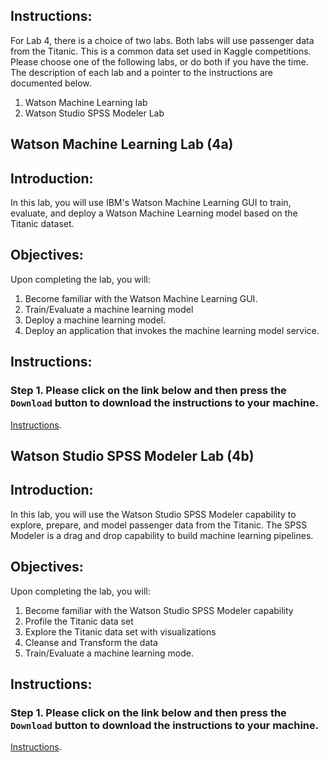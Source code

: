 ## Instructions:
For Lab 4, there is a choice of two labs. Both labs will use passenger data from the Titanic. This is a common data set
used in Kaggle competitions. Please choose one of the following labs, or do both if you have the time. The description of each lab and a pointer to the instructions are documented below. 

1. Watson Machine Learning lab  
2. Watson Studio SPSS Modeler Lab


## Watson Machine Learning Lab (4a)

## Introduction:

In this lab, you will use IBM's Watson Machine Learning GUI to train, evaluate, and deploy a Watson Machine Learning model based on the Titanic dataset.  

## Objectives:

Upon completing the lab, you will:

1. Become familiar with the Watson Machine Learning GUI.  
2. Train/Evaluate a machine learning model
3. Deploy a machine learning model. 
4. Deploy an application that invokes the machine learning model service. 

## Instructions:

### Step 1.  Please click on the link below and then press the `Download` button to download the instructions to your machine.

[Instructions](https://github.com/bleonardb3/WatsonStudio/blob/master/Lab-4/WatsonMachineLearningv3.pdf). 

## Watson Studio SPSS Modeler Lab (4b)

## Introduction: 

In this lab, you will use the Watson Studio SPSS Modeler capability to explore, prepare, and model passenger data from the Titanic. The SPSS Modeler is a drag and drop capability to build machine learning pipelines. 

## Objectives: 

Upon completing the lab, you will:

1. Become familiar with the Watson Studio SPSS Modeler capability
2. Profile the Titanic data set 
3. Explore the Titanic data set with visualizations
4. Cleanse and Transform the data 
5. Train/Evaluate a machine learning mode. 

## Instructions:

### Step 1.  Please click on the link below and then press the `Download` button to download the instructions to your machine.

[Instructions](https://github.com/bleonardb3/WatsonStudio/blob/master/Lab-4/titanic-spss-modeler-edits%201.5.pdf). 

